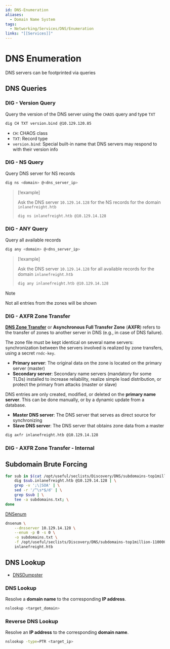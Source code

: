 ```yaml
---
id: DNS-Enumeration
aliases:
  - Domain Name System
tags:
  - Networking/Services/DNS/Enumeration
links: "[[Services]]"
---
```


# DNS Enumeration

DNS servers can be footprinted via queries

<!-- DNS Queries {{{-->
## DNS Queries

### DIG - Version Query

Query the version of the DNS server using the `CHAOS` query and type `TXT`

```sh
dig CH TXT version.bind @10.129.120.85
```

- `CH`: CHAOS class
- `TXT`: Record type
- `version.bind`: Special built-in name that DNS servers may respond to with
    their version info

### DIG - NS Query

Query DNS server for NS records

```sh
dig ns <domain> @<dns_server_ip>
```

> [!example]
>
> Ask the DNS server `10.129.14.128` for the NS records for the
> domain `inlanefreight.htb`
>
> ```sh
> dig ns inlanefreight.htb @10.129.14.128
> ```

### DIG - ANY Query

Query all available records

```sh
dig any <domain> @<dns_server_ip>
```

> [!example]
>
> Ask the DNS server `10.129.14.128` for all available records for
> the domain `inlanefreight.htb`
>
> ```sh
> dig any inlanefreight.htb @10.129.14.128
> ```

> [!note]
> Not all entries from the zones will be shown

### DIG - AXFR Zone Transfer

[**DNS Zone Transfer**](https://en.wikipedia.org/wiki/DNS_zone_transfer)
or **Asynchronous Full Transfer Zone** (**AXFR**) refers to the transfer of
zones to another server in DNS (e.g., in case of DNS failure).

The zone file must be kept identical on several name servers: synchronization
between the servers involved is realized by zone transfers, using a secret
`rndc-key`.

- **Primary server**: The original data on the zone is located on the primary
  server (master)
- **Secondary server**: Secondary name servers (mandatory for some TLDs)
  installed to increase reliability, realize simple load distribution, or
  protect the primary from attacks (master or slave)

DNS entries are only created, modified, or deleted on the **primary name
server**. This can be done manually, or by a dynamic update from a database.

- **Master DNS server**: The DNS server that serves as direct source for
  synchronizing
- **Slave DNS server**: The DNS server that obtains zone data from a master

```sh
dig axfr inlanefreight.htb @10.129.14.128
```

### DIG - AXFR Zone Transfer - Internal

<!-- }}} -->

<!-- Subdomain Brute Forcing {{{-->
## Subdomain Brute Forcing

```sh
for sub in $(cat /opt/useful/seclists/Discovery/DNS/subdomains-top1million-110000.txt); do \
    dig $sub.inlanefreight.htb @10.129.14.128 | \
    grep -v ';\|SOA' | \
    sed -r '/^\s*$/d' | \
    grep $sub | \
    tee -a subdomains.txt; \
done
```

[DNSenum](https://github.com/fwaeytens/dnsenum)

```sh
dnsenum \
    --dnsserver 10.129.14.128 \
    --enum -p 0 -s 0 \
    -o subdomains.txt \
    -f /opt/useful/seclists/Discovery/DNS/subdomains-top1million-110000.txt \
    inlanefreight.htb
```

<!-- }}} -->

<!-- DNS Lookup {{{-->
## DNS Lookup

- [DNSDumpster](https://dnsdumpster.com/)

### DNS Lookup

Resolve a **domain name** to the corresponding **IP address**.

```sh
nslookup <target_domain>
```

### Reverse DNS Lookup

Resolve an **IP address** to the corresponding **domain name**.

```sh
nslookup -type=PTR <target_ip>
```
<!-- }}} -->
